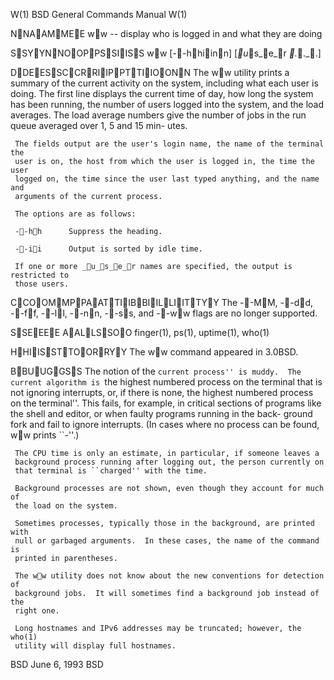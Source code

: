 
W(1)                      BSD General Commands Manual                     W(1)

NNAAMMEE
     ww -- display who is logged in and what they are doing

SSYYNNOOPPSSIISS
     ww [--hhiinn] [_u_s_e_r _._._.]

DDEESSCCRRIIPPTTIIOONN
     The ww utility prints a summary of the current activity on the system,
     including what each user is doing.  The first line displays the current
     time of day, how long the system has been running, the number of users
     logged into the system, and the load averages.  The load average numbers
     give the number of jobs in the run queue averaged over 1, 5 and 15 min-
     utes.

     The fields output are the user's login name, the name of the terminal the
     user is on, the host from which the user is logged in, the time the user
     logged on, the time since the user last typed anything, and the name and
     arguments of the current process.

     The options are as follows:

     --hh      Suppress the heading.

     --ii      Output is sorted by idle time.

     If one or more _u_s_e_r names are specified, the output is restricted to
     those users.

CCOOMMPPAATTIIBBIILLIITTYY
     The --MM, --dd, --ff, --ll, --nn, --ss, and --ww flags are no longer supported.

SSEEEE AALLSSOO
     finger(1), ps(1), uptime(1), who(1)

HHIISSTTOORRYY
     The ww command appeared in 3.0BSD.

BBUUGGSS
     The notion of the ``current process'' is muddy.  The current algorithm is
     ``the highest numbered process on the terminal that is not ignoring
     interrupts, or, if there is none, the highest numbered process on the
     terminal''.  This fails, for example, in critical sections of programs
     like the shell and editor, or when faulty programs running in the back-
     ground fork and fail to ignore interrupts.  (In cases where no process
     can be found, ww prints ``-''.)

     The CPU time is only an estimate, in particular, if someone leaves a
     background process running after logging out, the person currently on
     that terminal is ``charged'' with the time.

     Background processes are not shown, even though they account for much of
     the load on the system.

     Sometimes processes, typically those in the background, are printed with
     null or garbaged arguments.  In these cases, the name of the command is
     printed in parentheses.

     The ww utility does not know about the new conventions for detection of
     background jobs.  It will sometimes find a background job instead of the
     right one.

     Long hostnames and IPv6 addresses may be truncated; however, the who(1)
     utility will display full hostnames.

BSD                              June 6, 1993                              BSD
